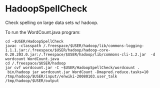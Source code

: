 HadoopSpellCheck
================

Check spelling on large data sets w/ hadoop. 

To run the WordCount.java program: 
```
cd ~$USER/HadoopSpellCheck
javac -classpath /.freespace/$USER/hadoop/lib/commons-logging-1.1.1.jar:/.freespace/$USER/hadoop/hadoop-core-0.20.203.0.jar:/.freespace/$USER/hadoop/lib/commons-cli-1.2.jar  -d wordcount WordCount.java
cd /.freespace/$USER/hadoop
jar cvf wordcount.jar -C ~$USER/HadoopSpellCheck/wordcount .
 bin/hadoop jar wordcount.jar WordCount -Dmapred.reduce.tasks=10 /tmp/hadoop/$USER/input//enwiki-20080103.user_talk /tmp/hadoop/$USER/output
```
